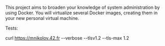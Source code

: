 This project aims to broaden your knowledge of system administration by using Docker. You will virtualize several Docker images, creating them in your new personal virtual machine.

Tests:

curl https://mnikolov.42.fr --verbose  --tlsv1.2 --tls-max 1.2
